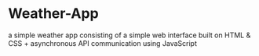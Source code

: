 # Weather-App
a simple weather app consisting of a simple web interface built on HTML &amp; CSS + asynchronous API communication using JavaScript

